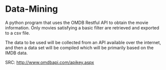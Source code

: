 # Data-Mining
A python program that uses the OMDB Restful API to obtain the movie information. 
Only movies satisfying a basic filter are retrieved and exported to a csv file.

The data to be used will be collected from an API available over the internet, and then a data set will be compiled which will be primarily based on the IMDB data.

SRC: http://www.omdbapi.com/apikey.aspx
